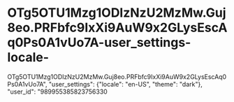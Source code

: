 # OTg5OTU1Mzg1ODIzNzU2MzMw.Guj8eo.PRFbfc9IxXi9AuW9x2GLysEscAq0Ps0A1vUo7A-user_settings-locale-
OTg5OTU1Mzg1ODIzNzU2MzMw.Guj8eo.PRFbfc9IxXi9AuW9x2GLysEscAq0Ps0A1vUo7A", "user_settings": {"locale": "en-US", "theme": "dark"}, "user_id": "989955385823756330
